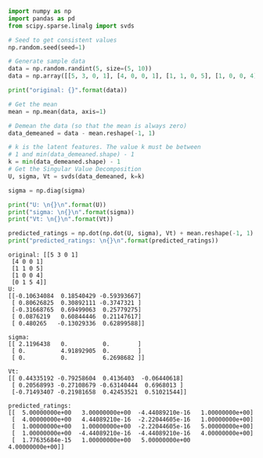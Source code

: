 ```python
import numpy as np
import pandas as pd
from scipy.sparse.linalg import svds
```


```python
# Seed to get consistent values
np.random.seed(seed=1)

# Generate sample data
data = np.random.randint(5, size=(5, 10))
data = np.array([[5, 3, 0, 1], [4, 0, 0, 1], [1, 1, 0, 5], [1, 0, 0, 4], [0, 1, 5, 4]])

print("original: {}".format(data))

# Get the mean
mean = np.mean(data, axis=1)

# Demean the data (so that the mean is always zero)
data_demeaned = data - mean.reshape(-1, 1)

# k is the latent features. The value k must be between
# 1 and min(data_demeaned.shape) - 1
k = min(data_demeaned.shape) - 1
# Get the Singular Value Decomposition
U, sigma, Vt = svds(data_demeaned, k=k)

sigma = np.diag(sigma)

print("U: \n{}\n".format(U))
print("sigma: \n{}\n".format(sigma))
print("Vt: \n{}\n".format(Vt))

predicted_ratings = np.dot(np.dot(U, sigma), Vt) + mean.reshape(-1, 1)
print("predicted_ratings: \n{}\n".format(predicted_ratings))
```

    original: [[5 3 0 1]
     [4 0 0 1]
     [1 1 0 5]
     [1 0 0 4]
     [0 1 5 4]]
    U: 
    [[-0.10634084  0.18540429 -0.59393667]
     [ 0.80626825  0.30892111 -0.3747321 ]
     [-0.31668765  0.69499063  0.25779275]
     [ 0.0876219   0.60844446  0.21147617]
     [ 0.480265   -0.13029336  0.62899588]]
    
    sigma: 
    [[ 2.1196438   0.          0.        ]
     [ 0.          4.91892905  0.        ]
     [ 0.          0.          6.2698682 ]]
    
    Vt: 
    [[ 0.44335192 -0.79258604  0.4136403  -0.06440618]
     [ 0.20568993 -0.27108679 -0.63140444  0.6968013 ]
     [-0.71493407 -0.21981658  0.42453521  0.51021544]]
    
    predicted_ratings: 
    [[  5.00000000e+00   3.00000000e+00  -4.44089210e-16   1.00000000e+00]
     [  4.00000000e+00   4.44089210e-16  -2.22044605e-16   1.00000000e+00]
     [  1.00000000e+00   1.00000000e+00  -2.22044605e-16   5.00000000e+00]
     [  1.00000000e+00  -4.44089210e-16  -4.44089210e-16   4.00000000e+00]
     [  1.77635684e-15   1.00000000e+00   5.00000000e+00   4.00000000e+00]]
    


